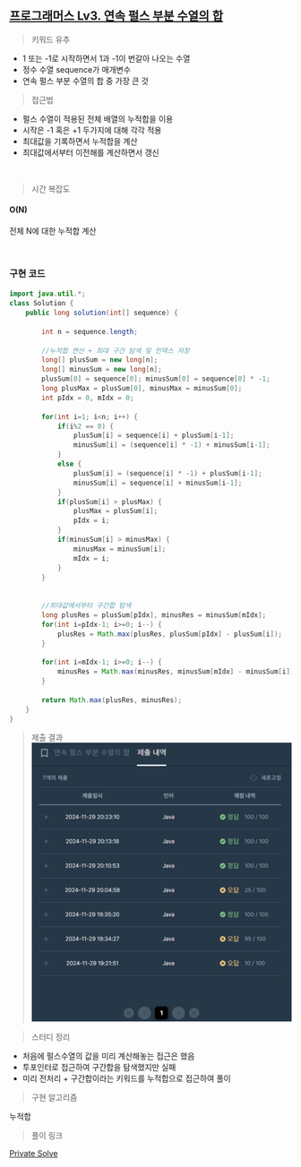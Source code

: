 ## [프로그래머스 Lv3. 연속 펄스 부분 수열의 합](https://school.programmers.co.kr/learn/courses/30/lessons/161988)

> 키워드 유추
- 1 또는 -1로 시작하면서 1과 -1이 번갈아 나오는 수열
- 정수 수열 sequence가 매개변수
- 연속 펄스 부분 수열의 합 중 가장 큰 것

> 접근법
- 펄스 수열이 적용된 전체 배열의 누적합을 이용
- 시작은 -1 혹은 +1 두가지에 대해 각각 적용
- 최대값을 기록하면서 누적합을 계산
- 최대값에서부터 이전해를 계산하면서 갱신

<br/>

> 시간 복잡도

#### O(N)

전체 N에 대한 누적합 계산

<br/>

### 구현 코드

```java
import java.util.*;
class Solution {
    public long solution(int[] sequence) {

        int n = sequence.length;
        
        //누적합 연산 + 최대 구간 탐색 및 인덱스 저장
        long[] plusSum = new long[n];
        long[] minusSum = new long[n];
        plusSum[0] = sequence[0]; minusSum[0] = sequence[0] * -1;
        long plusMax = plusSum[0], minusMax = minusSum[0];
        int pIdx = 0, mIdx = 0;
        
        for(int i=1; i<n; i++) {
            if(i%2 == 0) {
                plusSum[i] = sequence[i] + plusSum[i-1];
                minusSum[i] = (sequence[i] * -1) + minusSum[i-1];
            }
            else {
                plusSum[i] = (sequence[i] * -1) + plusSum[i-1];
                minusSum[i] = sequence[i] + minusSum[i-1];
            }
            if(plusSum[i] > plusMax) {
                plusMax = plusSum[i];
                pIdx = i;
            }
            if(minusSum[i] > minusMax) {
                minusMax = minusSum[i];
                mIdx = i;
            }
        }
    
        
        //최대값에서부터 구간합 탐색
        long plusRes = plusSum[pIdx], minusRes = minusSum[mIdx];
        for(int i=pIdx-1; i>=0; i--) {
            plusRes = Math.max(plusRes, plusSum[pIdx] - plusSum[i]);
        }
        
        for(int i=mIdx-1; i>=0; i--) {
            minusRes = Math.max(minusRes, minusSum[mIdx] - minusSum[i]);
        }
        
        return Math.max(plusRes, minusRes);
    }
}
```

> 제출 결과
![제출결과](./result.png)
> 

> 스터디 정리
- 처음에 펄스수열의 값을 미리 계산해놓는 접근은 했음
- 투포인터로 접근하여 구간합을 탐색했지만 실패
- 미리 전처리 + 구간합이라는 키워드를 누적합으로 접근하여 풀이


> 구현 알고리즘
<p> 누적합 </p>

> 풀이 링크

[Private Solve](https://github.com/The-Four-Error-Pickers/Algorithm-Study/tree/main/Private%20Solve/프로그래머스/161988.%20%EC%97%B0%EC%86%8D%20%ED%8E%84%EC%8A%A4%20%EB%B6%80%EB%B6%84%20%EC%88%98%EC%97%B4%EC%9D%98%20%ED%95%A9/Be-HinD(Ryo))
